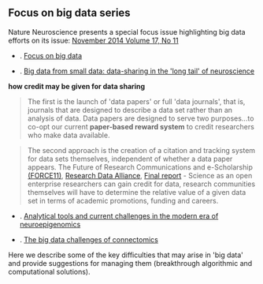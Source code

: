 ## Focus on big data series

Nature Neuroscience presents a special focus issue highlighting big data efforts on its issue: 
[November 2014 Volume 17, No 11](http://www.nature.com/neuro/focus/bigdata/index.html#rv)

+ . [Focus on big data](http://www.nature.com/neuro/journal/v17/n11/full/nn.3856.html)

+ . [Big data from small data: data-sharing in the 'long tail' of neuroscience](http://www.nature.com/neuro/journal/v17/n11/full/nn.3838.html#ref48)

**how credit may be given for data sharing**

>The first is the launch of 'data papers' or full 'data journals', that is, journals that are designed to describe a data set rather than an analysis of data. 
Data papers are designed to serve two purposes...to co-opt our current **paper-based reward system** to credit researchers who make data available. 
 

>The second approach is the creation of a citation and tracking system for data sets themselves, independent of whether a data paper appears. 
The Future of Research Communications and e-Scholarship [(FORCE11)](https://www.force11.org/datacitation), 
[Research Data Alliance](https://rd-alliance.org/group/data-citation-wg.html), 
[Final report](https://royalsociety.org/policy/projects/science-public-enterprise/Report/) - Science as an open enterprise 
researchers can gain credit for data, research communities themselves will have to determine the relative value of a given data set in terms of academic promotions, funding and careers.

+ . [Analytical tools and current challenges in the modern era of neuroepigenomics](http://www.nature.com/neuro/journal/v17/n11/full/nn.3816.html)

+ . [The big data challenges of connectomics](http://www.nature.com/neuro/journal/v17/n11/full/nn.3837.html)
 
 Here we describe some of the key difficulties that may arise in 'big data' and provide suggestions for managing them (breakthrough algorithmic and computational solutions).
